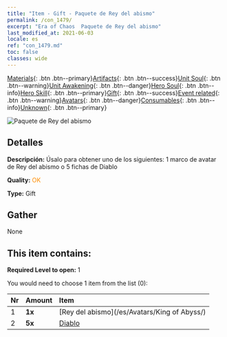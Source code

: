 ```yaml
---
title: "Item - Gift - Paquete de Rey del abismo"
permalink: /con_1479/
excerpt: "Era of Chaos  Paquete de Rey del abismo"
last_modified_at: 2021-06-03
locale: es
ref: "con_1479.md"
toc: false
classes: wide
---
```

 [Materials](/ItemsES/){: .btn .btn--primary}[Artifacts](/ItemsES/Artifacts/){: .btn .btn--success}[Unit Soul](/ItemsES/UnitSoul/){: .btn .btn--warning}[Unit Awakening](/ItemsES/UnitAwakening/){: .btn .btn--danger}[Hero Soul](/ItemsES/HeroSoul/){: .btn .btn--info}[Hero Skill](/ItemsES/HeroSkill/){: .btn .btn--primary}[Gift](/ItemsES/Gift/){: .btn .btn--success}[Event related](/ItemsES/Events/){: .btn .btn--warning}[Avatars](/ItemsES/Avatars/){: .btn .btn--danger}[Consumables](/ItemsES/Consumables/){: .btn .btn--info}[Unknown](/ItemsES/Unknown/){: .btn .btn--primary}

 ![Paquete de Rey del abismo](/images/t/i_907093.png)

## Detalles
 **Descripción:** Úsalo para obtener uno de los siguientes: 1 marco de avatar de Rey del abismo o 5 fichas de Diablo

 **Quality:** <span style="color: #FF8C00">OK</span>

 **Type:** Gift

## Gather

  None

## This item contains:

 **Required Level to open:** 1

 You would need to choose 1 item from the list (0):

  | Nr | Amount |     Item    |
  |:---|:-------|:------------|
  | 1 |  **1x** | [Rey del abismo](/es/Avatars/King of Abyss/) |  | 
  | 2 |  **5x** | [Diablo](/ItemsES/unt_232/) |  | 
